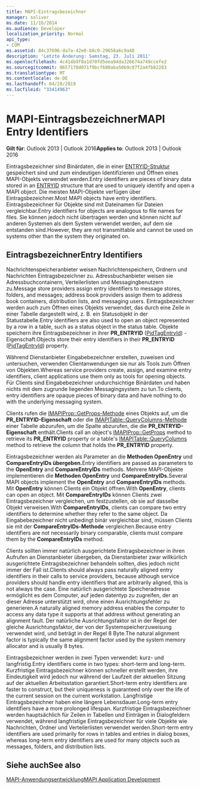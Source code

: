 ```yaml
---
title: MAPI-Eintragsbezeichner
manager: soliver
ms.date: 11/16/2014
ms.audience: Developer
localization_priority: Normal
api_type:
- COM
ms.assetid: 84c37696-da7a-42e0-b8c0-29658a6c9a48
description: 'Letzte Änderung: Samstag, 23. Juli 2011'
ms.openlocfilehash: 4c414b9f8a1d70fd5eea94da326674a749ccefe2
ms.sourcegitcommit: 8657170d071f9bcf680aba50b9c07f2a4fb82283
ms.translationtype: MT
ms.contentlocale: de-DE
ms.lasthandoff: 04/28/2019
ms.locfileid: "33414963"
---
```

# <a name="mapi-entry-identifiers"></a><span data-ttu-id="39538-103">MAPI-Eintragsbezeichner</span><span class="sxs-lookup"><span data-stu-id="39538-103">MAPI Entry Identifiers</span></span>

  
  
<span data-ttu-id="39538-104">**Gilt für**: Outlook 2013 | Outlook 2016</span><span class="sxs-lookup"><span data-stu-id="39538-104">**Applies to**: Outlook 2013 | Outlook 2016</span></span> 
  
<span data-ttu-id="39538-105">Eintragsbezeichner sind Binärdaten, die in einer [ENTRYID-Struktur](entryid.md) gespeichert sind und zum eindeutigen Identifizieren und Öffnen eines MAPI-Objekts verwendet werden.</span><span class="sxs-lookup"><span data-stu-id="39538-105">Entry identifiers are pieces of binary data stored in an [ENTRYID](entryid.md) structure that are used to uniquely identify and open a MAPI object.</span></span> <span data-ttu-id="39538-106">Die meisten MAPI-Objekte verfügen über Eintragsbezeichner.</span><span class="sxs-lookup"><span data-stu-id="39538-106">Most MAPI objects have entry identifiers.</span></span> <span data-ttu-id="39538-107">Eintragsbezeichner für Objekte sind mit Dateinamen für Dateien vergleichbar.</span><span class="sxs-lookup"><span data-stu-id="39538-107">Entry identifiers for objects are analogous to file names for files.</span></span> <span data-ttu-id="39538-108">Sie können jedoch nicht übertragen werden und können nicht auf anderen Systemen als dem System verwendet werden, auf dem sie entstanden sind.</span><span class="sxs-lookup"><span data-stu-id="39538-108">However, they are not transmittable and cannot be used on systems other than the system they originated on.</span></span> 
  
## <a name="entry-identifiers"></a><span data-ttu-id="39538-109">Eintragsbezeichner</span><span class="sxs-lookup"><span data-stu-id="39538-109">Entry Identifiers</span></span>

<span data-ttu-id="39538-110">Nachrichtenspeicheranbieter weisen Nachrichtenspeichern, Ordnern und Nachrichten Eintragsbezeichner zu. Adressbuchanbieter weisen sie Adressbuchcontainern, Verteilerlisten und Messagingbenutzern zu.</span><span class="sxs-lookup"><span data-stu-id="39538-110">Message store providers assign entry identifiers to message stores, folders, and messages; address book providers assign them to address book containers, distribution lists, and messaging users.</span></span> <span data-ttu-id="39538-111">Eintragsbezeichner werden auch zum Öffnen eines Objekts verwendet, das durch eine Zeile in einer Tabelle dargestellt wird, z. B. ein Statusobjekt in der Statustabelle.</span><span class="sxs-lookup"><span data-stu-id="39538-111">Entry identifiers are also used to open an object represented by a row in a table, such as a status object in the status table.</span></span> <span data-ttu-id="39538-112">Objekte speichern ihre Eintragsbezeichner in ihrer **PR_ENTRYID** ([PidTagEntryId](pidtagentryid-canonical-property.md)) -Eigenschaft.</span><span class="sxs-lookup"><span data-stu-id="39538-112">Objects store their entry identifiers in their **PR_ENTRYID** ([PidTagEntryId](pidtagentryid-canonical-property.md)) property.</span></span> 
  
<span data-ttu-id="39538-113">Während Dienstanbieter Eingabebezeichner erstellen, zuweisen und untersuchen, verwenden Clientanwendungen sie nur als Tools zum Öffnen von Objekten.</span><span class="sxs-lookup"><span data-stu-id="39538-113">Whereas service providers create, assign, and examine entry identifiers, client applications use them only as tools for opening objects.</span></span> <span data-ttu-id="39538-114">Für Clients sind Eingabebezeichner undurchsichtige Binärdaten und haben nichts mit dem zugrunde liegenden Messagingsystem zu tun.</span><span class="sxs-lookup"><span data-stu-id="39538-114">To clients, entry identifiers are opaque pieces of binary data and have nothing to do with the underlying messaging system.</span></span> 
  
<span data-ttu-id="39538-115">Clients rufen die [IMAPIProp::GetProps-Methode](imapiprop-getprops.md) eines Objekts auf, um die **PR_ENTRYID-Eigenschaft** oder die [IMAPITable::QueryColumns-Methode](imapitable-querycolumns.md) einer Tabelle abzurufen, um die Spalte abzurufen, die die **PR_ENTRYID-Eigenschaft** enthält.</span><span class="sxs-lookup"><span data-stu-id="39538-115">Clients call an object's [IMAPIProp::GetProps](imapiprop-getprops.md) method to retrieve its **PR_ENTRYID** property or a table's [IMAPITable::QueryColumns](imapitable-querycolumns.md) method to retrieve the column that holds the **PR_ENTRYID** property.</span></span> 
  
<span data-ttu-id="39538-116">Eintragsbezeichner werden als Parameter an die **Methoden OpenEntry** und **CompareEntryIDs übergeben.**</span><span class="sxs-lookup"><span data-stu-id="39538-116">Entry identifiers are passed as parameters to the **OpenEntry** and **CompareEntryIDs** methods.</span></span> <span data-ttu-id="39538-117">Mehrere MAPI-Objekte implementieren die **Methoden OpenEntry** und **CompareEntryIDs.**</span><span class="sxs-lookup"><span data-stu-id="39538-117">Several MAPI objects implement the **OpenEntry** and **CompareEntryIDs** methods.</span></span> <span data-ttu-id="39538-118">Mit **OpenEntry** können Clients ein Objekt öffnen.</span><span class="sxs-lookup"><span data-stu-id="39538-118">With **OpenEntry**, clients can open an object.</span></span> <span data-ttu-id="39538-119">Mit **CompareEntryIDs** können Clients zwei Eintragsbezeichner vergleichen, um festzustellen, ob sie auf dasselbe Objekt verweisen.</span><span class="sxs-lookup"><span data-stu-id="39538-119">With **CompareEntryIDs**, clients can compare two entry identifiers to determine whether they refer to the same object.</span></span> <span data-ttu-id="39538-120">Da Eingabebezeichner nicht unbedingt binär vergleichbar sind, müssen Clients sie mit der **CompareEntryIDs-Methode** vergleichen.</span><span class="sxs-lookup"><span data-stu-id="39538-120">Because entry identifiers are not necessarily binary comparable, clients must compare them by the **CompareEntryIDs** method.</span></span> 
  
<span data-ttu-id="39538-121">Clients sollten immer natürlich ausgerichtete Eintragsbezeichner in ihren Aufrufen an Dienstanbieter übergeben, da Dienstanbieter zwar willkürlich ausgerichtete Eintragsbezeichner behandeln sollten, dies jedoch nicht immer der Fall ist.</span><span class="sxs-lookup"><span data-stu-id="39538-121">Clients should always pass naturally aligned entry identifiers in their calls to service providers, because although service providers should handle entry identifiers that are arbitrarily aligned, this is not always the case.</span></span> <span data-ttu-id="39538-122">Eine natürlich ausgerichtete Speicheradresse ermöglicht es dem Computer, auf jeden datentyp zu zugreifen, der an dieser Adresse unterstützt wird, ohne einen Ausrichtungsfehler zu generieren.</span><span class="sxs-lookup"><span data-stu-id="39538-122">A naturally aligned memory address enables the computer to access any data type it supports at that address without generating an alignment fault.</span></span> <span data-ttu-id="39538-123">Der natürliche Ausrichtungsfaktor ist in der Regel der gleiche Ausrichtungsfaktor, der von der Systemspeicherzuweisung verwendet wird, und beträgt in der Regel 8 Byte.</span><span class="sxs-lookup"><span data-stu-id="39538-123">The natural alignment factor is typically the same alignment factor used by the system memory allocator and is usually 8 bytes.</span></span>
  
<span data-ttu-id="39538-124">Eintragsbezeichner werden in zwei Typen verwendet: kurz- und langfristig.</span><span class="sxs-lookup"><span data-stu-id="39538-124">Entry identifiers come in two types: short-term and long-term.</span></span> <span data-ttu-id="39538-125">Kurzfristige Eintragsbezeichner können schneller erstellt werden, ihre Eindeutigkeit wird jedoch nur während der Laufzeit der aktuellen Sitzung auf der aktuellen Arbeitsstation garantiert.</span><span class="sxs-lookup"><span data-stu-id="39538-125">Short-term entry identifiers are faster to construct, but their uniqueness is guaranteed only over the life of the current session on the current workstation.</span></span> <span data-ttu-id="39538-126">Langfristige Eintragsbezeichner haben eine längere Lebensdauer.</span><span class="sxs-lookup"><span data-stu-id="39538-126">Long-term entry identifiers have a more prolonged lifespan.</span></span> <span data-ttu-id="39538-127">Kurzfristige Eintragsbezeichner werden hauptsächlich für Zeilen in Tabellen und Einträgen in Dialogfeldern verwendet, während langfristige Eintragsbezeichner für viele Objekte wie Nachrichten, Ordner und Verteilerlisten verwendet werden.</span><span class="sxs-lookup"><span data-stu-id="39538-127">Short-term entry identifiers are used primarily for rows in tables and entries in dialog boxes, whereas long-term entry identifiers are used for many objects such as messages, folders, and distribution lists.</span></span>
  
## <a name="see-also"></a><span data-ttu-id="39538-128">Siehe auch</span><span class="sxs-lookup"><span data-stu-id="39538-128">See also</span></span>



[<span data-ttu-id="39538-129">MAPI-Anwendungsentwicklung</span><span class="sxs-lookup"><span data-stu-id="39538-129">MAPI Application Development</span></span>](mapi-application-development.md)

